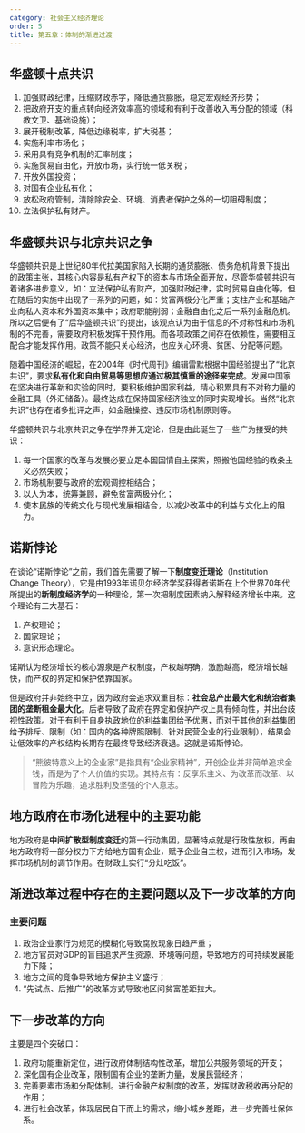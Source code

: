 ```yaml
---
category: 社会主义经济理论
order: 5
title: 第五章：体制的渐进过渡
---
```

## 华盛顿十点共识

1. 加强财政纪律，压缩财政赤字，降低通货膨胀，稳定宏观经济形势；
2. 把政府开支的重点转向经济效率高的领域和有利于改善收入再分配的领域（科教文卫、基础设施）；
3. 展开税制改革，降低边缘税率，扩大税基；
4. 实施利率市场化；
5. 采用具有竞争机制的汇率制度；
6. 实施贸易自由化，开放市场，实行统一低关税；
7. 开放外国投资；
8. 对国有企业私有化；
9. 放松政府管制，清除除安全、环境、消费者保护之外的一切阻碍制度；
10. 立法保护私有财产。


## 华盛顿共识与北京共识之争

华盛顿共识是上世纪80年代拉美国家陷入长期的通货膨胀、债务危机背景下提出的政策主张，其核心内容是私有产权下的资本与市场全面开放，尽管华盛顿共识有着诸多进步意义，如：立法保护私有财产，加强财政纪律，实时贸易自由化等，但在随后的实施中出现了一系列的问题，如：贫富两极分化严重；支柱产业和基础产业向私人资本和外国资本集中；政府职能削弱；金融自由化之后一系列金融危机。所以之后便有了“后华盛顿共识”的提出，该观点认为由于信息的不对称性和市场机制的不完善，需要政府积极发挥干预作用。而各项政策之间存在依赖性，需要相互配合才能发挥作用。政策不能只关心经济，也应关心环境、贫困、分配等问题。

随着中国经济的崛起，在2004年《时代周刊》编辑雷默根据中国经验提出了“北京共识”，要求**私有化和自由贸易等思想应通过极其慎重的途径来完成**。发展中国家在坚决进行革新和实验的同时，要积极维护国家利益，精心积累具有不对称力量的金融工具（外汇储备）。最终达成在保持国家经济独立的同时实现增长。当然“北京共识”也存在诸多批评之声，如金融操控、违反市场机制原则等。

华盛顿共识与北京共识之争在学界并无定论，但是由此诞生了一些广为接受的共识：

1. 每一个国家的改革与发展必要立足本国国情自主探索，照搬他国经验的教条主义必然失败；
2. 市场机制要与政府的宏观调控相结合；
3. 以人为本，统筹兼顾，避免贫富两极分化；
4. 使本民族的传统文化与现代发展相结合，以减少改革中的利益与文化上的阻力。

## 诺斯悖论

在谈论“诺斯悖论”之前，我们首先需要了解一下**制度变迁理论**（Institution Change Theory），它是由1993年诺贝尔经济学奖获得者诺斯在上个世界70年代所提出的**新制度经济学**的一种理论，第一次把制度因素纳入解释经济增长中来。这个理论有三大基石：

1. 产权理论；
2. 国家理论；
3. 意识形态理论。

诺斯认为经济增长的核心源泉是产权制度，产权越明确，激励越高，经济增长越快，而产权的界定和保护依靠国家。

但是政府并非始终中立，因为政府会追求双重目标：**社会总产出最大化和统治者集团的垄断租金最大化**。后者导致了政府在界定和保护产权上具有倾向性，并出台歧视性政策。对于有利于自身执政地位的利益集团给予优惠，而对于其他的利益集团给予排斥、限制（如：国内的各种牌照限制、针对民营企业的行业限制），结果会让低效率的产权结构长期存在最终导致经济衰退。这就是诺斯悖论。

> “熊彼特意义上的企业家”是指具有“企业家精神”，开创企业并非简单追求金钱，而是为了个人价值的实现。其特点有：反享乐主义、为改革而改革、以冒险为乐趣，追求胜利及坚强的个人意志。


## 地方政府在市场化进程中的主要功能

地方政府是**中间扩散型制度变迁**的第一行动集团，显著特点就是行政性放权，再由地方政府将一部分权力下方给地方国有企业，赋予企业自主权，进而引入市场，发挥市场机制的调节作用。在财政上实行“分灶吃饭”。

## 渐进改革过程中存在的主要问题以及下一步改革的方向

### 主要问题

1. 政治企业家行为规范的模糊化导致腐败现象日趋严重；
2. 地方官员对GDP的盲目追求产生资源、环境等问题，导致地方的可持续发展能力下降；
3. 地方之间的竞争导致地方保护主义盛行；
4. “先试点、后推广”的改革方式导致地区间贫富差距拉大。

## 下一步改革的方向

主要是四个突破口：

1. 政府功能重新定位，进行政府体制结构性改革，增加公共服务领域的开支；
2. 深化国有企业改革，限制国有企业的垄断力量，发展民营经济；
3. 完善要素市场和分配体制。进行金融产权制度的改革，发挥财政税收再分配的作用；
4. 进行社会改革，体现居民自下而上的需求，缩小城乡差距，进一步完善社保体系。